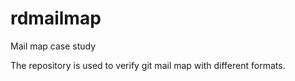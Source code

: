 rdmailmap
=========

Mail map case study

The repository is used to verify git mail map with different formats.
